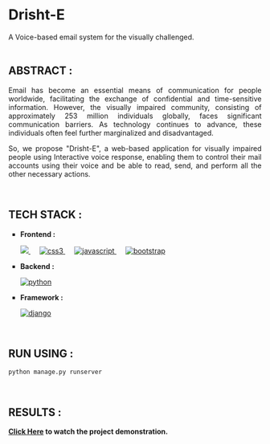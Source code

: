 # Drisht-E
A Voice-based email system for the visually challenged.<br/>
<br/>

## ABSTRACT : 
<p align="justify">Email has become an essential means of communication for people worldwide, facilitating the exchange of confidential and time-sensitive information. However, the visually impaired community, consisting of approximately 253 million individuals globally, faces significant communication barriers. As technology continues to advance, these individuals often feel further marginalized and disadvantaged.</p>

<p align="justify">
So, we propose "Drisht-E", a web-based application for visually impaired people
using Interactive voice response, enabling them to control their mail accounts using their voice and be able to read, send, and
perform all the other necessary actions. </p><br/>

## TECH STACK : 
<ul type="square">

  <li> <b> Frontend : </b>
       <p align="left"> 
          <a href="https://www.w3.org/html/" target="_blank" > 
            <img src="https://img.shields.io/badge/html5-%23E34F26.svg?style=for-the-badge&logo=html5&logoColor=white"/> 
          </a>    
         &emsp;
          <a href="https://www.w3schools.com/css/" target="_blank">
            <img src="https://img.shields.io/badge/css3-%231572B6.svg?style=for-the-badge&logo=css3&logoColor=white" alt="css3" /> 
          </a> 
         &emsp;
         <a href="https://developer.mozilla.org/en-US/docs/Web/JavaScript" target="_blank"> 
           <img src="https://img.shields.io/badge/javascript-%23323330.svg?style=for-the-badge&logo=javascript&logoColor=%23F7DF1E" alt="javascript" />
         </a>
         &emsp;
          <a href="https://getbootstrap.com" target="_blank"> 
            <img src="https://img.shields.io/badge/bootstrap-%23563D7C.svg?style=for-the-badge&logo=bootstrap&logoColor=white" alt="bootstrap" /> 
          </a>
        </p> 
  </li>
 <li> <b> Backend : </b>
     <p align = "left">
        <a href="https://www.python.org" target="_blank">
          <img src="https://img.shields.io/badge/python-3670A0?style=for-the-badge&logo=python&logoColor=ffdd54" alt="python" /> 
       </a>
     </p>
   </li>
    <li> <b> Framework : </b>
     <p align="left"> 
      <a href="https://www.djangoproject.com/" target="_blank"> 
        <img src="https://img.shields.io/badge/django-%23092E20.svg?style=for-the-badge&logo=django&logoColor=white" alt="django" /> 
      </a> 
    </p>
   </li>

 </ul><br/>
 
## RUN USING :
`python manage.py runserver`

<br>

## RESULTS :
<b><a href="https://drive.google.com/file/d/1gA-ZQGDurEa4jcGXB8LffPegaSrg4ORe/view?usp=drivesdk">Click Here</a> to watch the project demonstration.<b>






